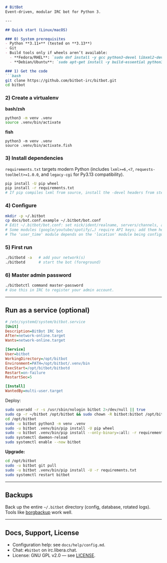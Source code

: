 ````markdown
# BitBot
Event-driven, modular IRC bot for Python 3.

---

## Quick start (Linux/macOS)

### 0) System prerequisites
- Python **3.11+** (tested on **3.13**)
- Git
- Build tools only if wheels aren’t available:
  - **Fedora/RHEL**: `sudo dnf install -y gcc python3-devel libxml2-devel libxslt-devel pkgconf-pkg-config`
  - **Debian/Ubuntu**: `sudo apt-get install -y build-essential python3-dev libxml2-dev libxslt1-dev pkg-config`

### 1) Get the code
```bash
git clone https://github.com/bitbot-irc/bitbot.git
cd bitbot
````

### 2) Create a virtualenv

**bash/zsh**

```bash
python3 -m venv .venv
source .venv/bin/activate
```

**fish**

```fish
python3 -m venv .venv
source .venv/bin/activate.fish
```

### 3) Install dependencies

`requirements.txt` targets modern Python (includes `lxml>=6,<7`, `requests-toolbelt>=1.0.0`, and `legacy-cgi` for Py3.13 compatibility).

```bash
pip install -U pip wheel
pip install -r requirements.txt
# If pip compiles lxml from source, install the -devel headers from step 0.
```

### 4) Configure

```bash
mkdir -p ~/.bitbot
cp docs/bot.conf.example ~/.bitbot/bot.conf
# Edit ~/.bitbot/bot.conf: set nick/ident/realname, servers/channels, and enable modules.
# Some modules (google/youtube/spotify/…​) require API keys; add them here before enabling.
# The 'user_time' module depends on the 'location' module being configured.
```

### 5) First run

```bash
./bitbotd -a   # add your network(s)
./bitbotd      # start the bot (foreground)
```

### 6) Master admin password

```bash
./bitbotctl command master-password
# Use this in IRC to register your admin account.
```

---

## Run as a service (optional)

```ini
# /etc/systemd/system/bitbot.service
[Unit]
Description=BitBot IRC bot
After=network-online.target
Wants=network-online.target

[Service]
User=bitbot
WorkingDirectory=/opt/bitbot
Environment=PATH=/opt/bitbot/.venv/bin
ExecStart=/opt/bitbot/bitbotd
Restart=on-failure
RestartSec=5

[Install]
WantedBy=multi-user.target
```

Deploy:

```bash
sudo useradd -r -s /usr/sbin/nologin bitbot 2>/dev/null || true
sudo cp -r ~/bitbot /opt/bitbot && sudo chown -R bitbot:bitbot /opt/bitbot
cd /opt/bitbot
sudo -u bitbot python3 -m venv .venv
sudo -u bitbot .venv/bin/pip install -U pip wheel
sudo -u bitbot .venv/bin/pip install --only-binary=:all: -r requirements.txt
sudo systemctl daemon-reload
sudo systemctl enable --now bitbot
```

**Upgrade:**

```bash
cd /opt/bitbot
sudo -u bitbot git pull
sudo -u bitbot .venv/bin/pip install -U -r requirements.txt
sudo systemctl restart bitbot
```

---

## Backups

Back up the entire `~/.bitbot` directory (config, database, rotated logs). Tools like
[borgbackup](https://borgbackup.readthedocs.io/en/stable/) work well.

---

## Docs, Support, License

* Configuration help: see `docs/help/config.md`.
* Chat: `#bitbot` on irc.libera.chat.
* License: GNU GPL v2.0 — see [LICENSE](LICENSE).

```
